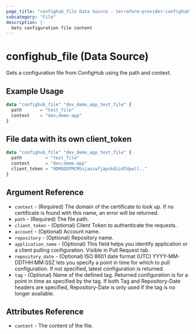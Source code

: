 ```yaml
---
page_title: "confighub_file Data Source - terraform-provider-confighub"
subcategory: "File"
description: |-
  Gets configuration file content
---
```


# confighub_file (Data Source)

Gets a configuration file from ConfigHub using the path and context.

## Example Usage

```terraform
data "confighub_file" "dev_demo_app_test_file" {
  path       = "test_file"
  context    = "dev;demo-app"
}
```

## File data with its own client_token
```terraform
data "confighub_file" "dev_demo_app_test_file" {
  path         = "test_file"
  context      = "dev;demo-app"
  client_token = "ODMQOEPMCMSsjaoiwfjapskdiidfdpwll.."
}
```

## Argument Reference

* `context` - (Required) The domain of the certificate to look up. If no certificate is found with this name, an error will be returned.
* `path` - (Required) The file path.
* `client_token` - (Optional) Client Token to authenticate the requests.
* `account` - (Optional) Account name.
* `repository` - (Optional) Repository name.
* `application_name` - (Optional) This field helps you identify application or a client pulling configuration. Visible in Pull Request tab.
* `repository_date` - (Optional) ISO 8601 date format (UTC) YYYY-MM-DDTHH:MM:SSZ lets you specify a point in time for which to pull configuration. If not specified, latest configuration is returned.
* `tag` - (Optional) Name of the defined tag. Returned configuration is for a point in time as specified by the tag. If both Tag and Repository-Date headers are specified, Repository-Date is only used if the tag is no longer available.

## Attributes Reference

* `content` -  The content of the file.